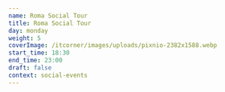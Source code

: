 ```yaml
---
name: Roma Social Tour
title: Roma Social Tour
day: monday
weight: 5
coverImage: /itcorner/images/uploads/pixnio-2382x1588.webp
start_time: 18:30
end_time: 23:00
draft: false
context: social-events
---
```

